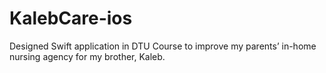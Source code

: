 # KalebCare-ios
Designed Swift application in DTU Course to improve my parents’ in-home nursing agency for my brother, Kaleb.
